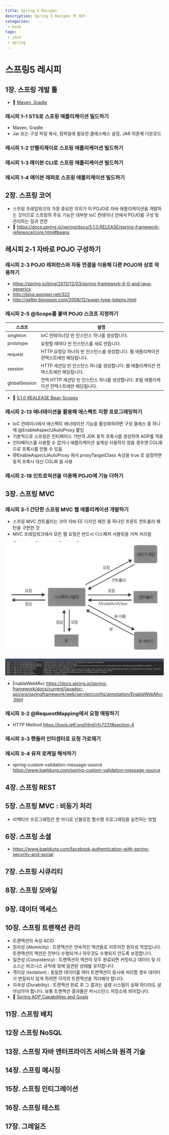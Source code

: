 ```yaml
---
title: Spring 5 Recipes
description: Spring 5 Recipes 책 정리
categories:
 - book
tags:
 - java
 - spring
---
```


# 스프링5 레시피

## 1장. 스프링 개발 툴
* 📜 [Maven, Gradle](https://docs.spring.io/spring-boot/docs/2.0.5.RELEASE/reference/htmlsingle/#_working_with_spring_boot)

### 레시피 1-1 STS로 스프링 애플리케이션 빌드하기
* Maven, Gradle
* Jar 또는 구성 파일 복사, 컴파일에 필요한 클래스패스 설정, JAR 의존체 다운로드

### 레시피 1-2 인텔리제이로 스프링 애플리케이션 빌드하기

### 레시피 1-3 메이븐 CLI로 스프링 애플리케이션 빌드하기

### 레시피 1-4 메이븐 래퍼로 스프링 애플리케이션 빌드하기

## 2장. 스프링 코어
* 스프링 프레임워크의 가장 중요한 의의가 이 POJO로 자바 애플리케이션을 개발하는 것이므로 스프링의 주요 기능은 대부분 IoC 컨테이너 안에서 POJO를 구성 및 관리하는 일과 연관
* 📜 https://docs.spring.io/spring/docs/5.1.0.RELEASE/spring-framework-reference/core.html#beans

## 레시피 2-1 자바로 POJO 구성하기

### 레시피 2-3 POJO 레퍼런스와 자동 연결을 이용해 다른 POJO와 상호 작용하기
* https://spring.io/blog/2013/12/03/spring-framework-4-0-and-java-generics
* http://blog.woniper.net/322
* http://gafter.blogspot.com/2006/12/super-type-tokens.html

### 레시피 2-5 @Scope를 붙여 POJO 스코프 지정하기

| 스코프 | 설명 |
| --- | --- |
| singleton | IoC 컨테이너당 빈 인스턴스 하나를 생성합니다. |
| prototype | 요청할 때마다 빈 인스턴스를 새로 만듭니다. |
| request | HTTP 요청당 하나의 빈 인스턴스를 생성합니다. 웹 애플리케이션 컨텍스트에만 해당됩니다. |
| session | HTTP 세션당 빈 인스턴스 하나를 생성합니다. 웹 애플리케이션 컨텍스트에만 해당됩니다. |
| globalSession | 전역 HTTP 세션당 빈 인스턴스 하나를 생성합니다. 포털 애플리케이션 컨텍스트에만 해당됩니다. |

* 📜 [5.1.0 REALEASE Bean Scopes](https://docs.spring.io/spring/docs/5.1.0.RELEASE/spring-framework-reference/core.html#beans-factory-scopes)

### 레시피 2-13 애너테이션을 활용해 애스펙트 지향 프로그래밍하기
* IoC 컨테이너에서 애스팩트 애너테이션 기능을 활성화하려면 구성 클래스 중 하나에 @EnableAspectJAutoProxy 붙임
* 기본적으로 스프링은 인터페이스 기반의 JDK 동적 프록시를 생성하여 AOP를 적용
* 인터페이스를 사용할 수 없거나 애플리케이션 설계상 사용하지 않을 경우엔 CGLIB 으로 프록시를 만들 수 있음
* @EnableAspectJAutoProxy 에서 proxyTargetClass 속성을 true 로 설정하면 동적 프록시 대신 CGLIB 을 사용

### 레시피 2-18 인트로덕션을 이용해 POJO에 기능 더하기

## 3장. 스프링 MVC

### 레시피 3-1 간단한 스프링 MVC 웹 애플리케이션 개발하기
* 스프링 MVC 컨트롤러는 코어 자바 EE 디자인 패컨 중 하나인 프론트 컨트롤러 패턴을 구현한 것
* MVC 프레임워크에서 모든 웹 요청은 반드시 디스패처 서블릿을 거쳐 처리됨

![스프링 MVC의 요청 처리 흐름](/assets/images/books/프로그래밍_언어/자바/spring5recipes/figure_3-1.png)

![스프링 MVC의 요청 처리 흐름 로그](/assets/images/books/프로그래밍_언어/자바/spring5recipes/figure_3-1-1.png)

* EnableWebMvc https://docs.spring.io/spring-framework/docs/current/javadoc-api/org/springframework/web/servlet/config/annotation/EnableWebMvc.html

### 레시피 3-2 @RequestMapping에서 요청 매핑하기
* HTTP Method https://tools.ietf.org/html/rfc7231#section-4

### 레시피 3-3 핸들러 인터셉터로 요청 가로채기

### 레시피 3-4 유저 로케일 해석하기

* spring-custom-validation-message-source
https://www.baeldung.com/spring-custom-validation-message-source

## 4장. 스프링 REST

## 5장. 스프링 MVC : 비동기 처리
* 리액티브 프로그래밍은 한 마디로 넌블로킹 함수형 프로그래밍을 실천하는 방법

## 6장. 스프링 소셜
* https://www.baeldung.com/facebook-authentication-with-spring-security-and-social

## 7장. 스프링 시큐리티

## 8장. 스프링 모바일

## 9장. 데이터 엑세스

## 10장. 스프링 트랜잭션 관리
* 트랜잭션의 속성 ACID
* 원자성 (Atomicity) : 트랜잭션은 연속적인 액션들로 이루어진 원자성 작업입니다. 트랜잭션의 액션은 전부다 수행되거나 아무것도 수행되지 안도록 보장합니다.
* 일관성 (Consistency) : 트랜잭션의 액션이 모두 완료되면 커밋되고 데이터 및 리소스는 비즈니스 규칙에 맞에 일관된 상태를 유지합니다.
* 격리성 (Isolation) : 동일한 데이터를 여러 트랜잭션이 동시에 처리할 경우 데이터가 변질되지 않게 하려면 각각의 트랜잭션을 격리해야 합니다.
* 지속성 (Durability) : 트랜잭션 완료 후 그 결과는 설령 시스템이 실패 하더라도 살아남아야 합니다. 보통 트랜잭션 결과물은 퍼시스턴스 저장소에 씌어집니다.
* 📜 [Spring AOP Capabilities and Goals](https://docs.spring.io/spring/docs/5.1.0.RELEASE/spring-framework-reference/core.html#aop-introduction-spring-defn)

## 11장. 스프링 배치

## 12장 스프링 NoSQL

## 13장. 스프링 자바 엔터프라이즈 서비스와 원격 기술

## 14장. 스프링 메시징

## 15장. 스프링 인티그레이션

## 16장. 스프링 테스트

## 17장. 그레일즈
